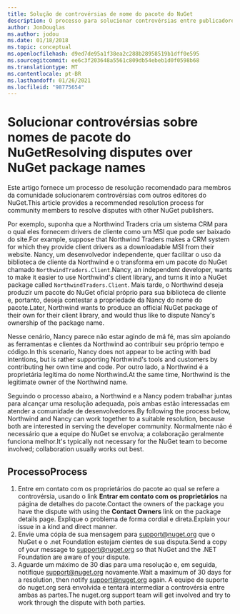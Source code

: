 ```yaml
---
title: Solução de controvérsias de nome do pacote do NuGet
description: O processo para solucionar controvérsias entre publicadores de pacotes do NuGet relacionadas à identidade visual, marcas comerciais e outras situações de conflito.
author: JonDouglas
ms.author: jodou
ms.date: 01/18/2018
ms.topic: conceptual
ms.openlocfilehash: d9ed7de95a1f38ea2c288b28958519b1dff0e595
ms.sourcegitcommit: ee6c3f203648a5561c809db54ebeb1d0f0598b68
ms.translationtype: MT
ms.contentlocale: pt-BR
ms.lasthandoff: 01/26/2021
ms.locfileid: "98775654"
---
```

# <a name="resolving-disputes-over-nuget-package-names"></a><span data-ttu-id="39f2c-103">Solucionar controvérsias sobre nomes de pacote do NuGet</span><span class="sxs-lookup"><span data-stu-id="39f2c-103">Resolving disputes over NuGet package names</span></span>

<span data-ttu-id="39f2c-104">Este artigo fornece um processo de resolução recomendado para membros da comunidade solucionarem controvérsias com outros editores do NuGet.</span><span class="sxs-lookup"><span data-stu-id="39f2c-104">This article provides a recommended resolution process for community members to resolve disputes with other NuGet publishers.</span></span>

<span data-ttu-id="39f2c-105">Por exemplo, suponha que a Northwind Traders cria um sistema CRM para o qual eles fornecem drivers de cliente como um MSI que pode ser baixado do site.</span><span class="sxs-lookup"><span data-stu-id="39f2c-105">For example, suppose that Northwind Traders makes a CRM system for which they provide client drivers as a downloadable MSI from their website.</span></span> <span data-ttu-id="39f2c-106">Nancy, um desenvolvedor independente, quer facilitar o uso da biblioteca de cliente da Northwind e o transforma em um pacote do NuGet chamado `NorthwindTraders.Client`.</span><span class="sxs-lookup"><span data-stu-id="39f2c-106">Nancy, an independent developer, wants to make it easier to use Northwind's client library, and turns it into a NuGet package called `NorthwindTraders.Client`.</span></span> <span data-ttu-id="39f2c-107">Mais tarde, o Northwind deseja produzir um pacote do NuGet oficial próprio para sua biblioteca de cliente e, portanto, deseja contestar a propriedade da Nancy do nome do pacote.</span><span class="sxs-lookup"><span data-stu-id="39f2c-107">Later, Northwind wants to produce an official NuGet package of their own for their client library, and would thus like to dispute Nancy's ownership of the package name.</span></span>

<span data-ttu-id="39f2c-108">Nesse cenário, Nancy parece não estar agindo de má fé, mas sim apoiando as ferramentas e clientes da Northwind ao contribuir seu próprio tempo e código.</span><span class="sxs-lookup"><span data-stu-id="39f2c-108">In this scenario, Nancy does not appear to be acting with bad intentions, but is rather supporting Northwind's tools and customers by contributing her own time and code.</span></span> <span data-ttu-id="39f2c-109">Por outro lado, a Northwind é a proprietária legítima do nome Northwind.</span><span class="sxs-lookup"><span data-stu-id="39f2c-109">At the same time, Northwind is the legitimate owner of the Northwind name.</span></span>

<span data-ttu-id="39f2c-110">Seguindo o processo abaixo, a Northwind e a Nancy podem trabalhar juntas para alcançar uma resolução adequada, pois ambas estão interessadas em atender a comunidade de desenvolvedores.</span><span class="sxs-lookup"><span data-stu-id="39f2c-110">By following the process below, Northwind and Nancy can work together to a suitable resolution, because both are interested in serving the developer community.</span></span> <span data-ttu-id="39f2c-111">Normalmente não é necessário que a equipe do NuGet se envolva; a colaboração geralmente funciona melhor.</span><span class="sxs-lookup"><span data-stu-id="39f2c-111">It's typically not necessary for the NuGet team to become involved; collaboration usually works out best.</span></span>

## <a name="process"></a><span data-ttu-id="39f2c-112">Processo</span><span class="sxs-lookup"><span data-stu-id="39f2c-112">Process</span></span>

1. <span data-ttu-id="39f2c-113">Entre em contato com os proprietários do pacote ao qual se refere a controvérsia, usando o link **Entrar em contato com os proprietários** na página de detalhes do pacote.</span><span class="sxs-lookup"><span data-stu-id="39f2c-113">Contact the owners of the package you have the dispute with using the **Contact Owners** link on the package details page.</span></span> <span data-ttu-id="39f2c-114">Explique o problema de forma cordial e direta.</span><span class="sxs-lookup"><span data-stu-id="39f2c-114">Explain your issue in a kind and direct manner.</span></span>
2. <span data-ttu-id="39f2c-115">Envie uma cópia de sua mensagem para [support@nuget.org](mailto:support@nuget.org) que o NuGet e o .net Foundation estejam cientes de sua disputa.</span><span class="sxs-lookup"><span data-stu-id="39f2c-115">Send a copy of your message to [support@nuget.org](mailto:support@nuget.org) so that NuGet and the .NET Foundation are aware of your dispute.</span></span>
3. <span data-ttu-id="39f2c-116">Aguarde um máximo de 30 dias para uma resolução e, em seguida, notifique [support@nuget.org](mailto:support@nuget.org) novamente.</span><span class="sxs-lookup"><span data-stu-id="39f2c-116">Wait a maximum of 30 days for a resolution, then notify [support@nuget.org](mailto:support@nuget.org) again.</span></span> <span data-ttu-id="39f2c-117">A equipe de suporte do nuget.org será envolvida e tentará intermediar a controvérsia entre ambas as partes.</span><span class="sxs-lookup"><span data-stu-id="39f2c-117">The nuget.org support team will get involved and try to work through the dispute with both parties.</span></span>
